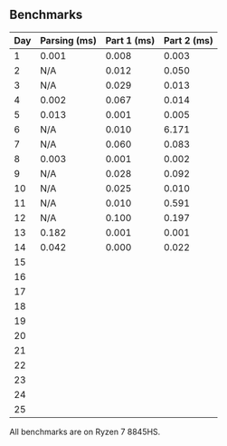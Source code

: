 ## Benchmarks

| Day | Parsing (ms) | Part 1 (ms) | Part 2 (ms) | 
|-----|--------------|-------------|-------------|
| 1   | 0.001        | 0.008       | 0.003       |
| 2   | N/A          | 0.012       | 0.050       |
| 3   | N/A          | 0.029       | 0.013       |
| 4   | 0.002        | 0.067       | 0.014       |
| 5   | 0.013        | 0.001       | 0.005       |
| 6   | N/A          | 0.010       | 6.171       | // P2: 1.416ms multithreaded with rayon
| 7   | N/A          | 0.060       | 0.083       |
| 8   | 0.003        | 0.001       | 0.002       |
| 9   | N/A          | 0.028       | 0.092       |
| 10  | N/A          | 0.025       | 0.010       |
| 11  | N/A          | 0.010       | 0.591       |
| 12  | N/A          | 0.100       | 0.197       |
| 13  | 0.182        | 0.001       | 0.001       |
| 14  | 0.042        | 0.000       | 0.022       |
| 15  |              |             |             |
| 16  |              |             |             |
| 17  |              |             |             |
| 18  |              |             |             |
| 19  |              |             |             |
| 20  |              |             |             |
| 21  |              |             |             |
| 22  |              |             |             |
| 23  |              |             |             |
| 24  |              |             |             |
| 25  |              |             |             |

All benchmarks are on Ryzen 7 8845HS.
